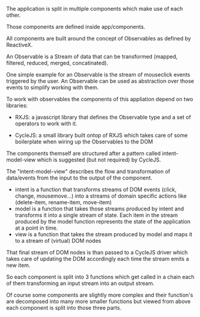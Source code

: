 The application is split in multiple components which make use of each other.

Those components are defined inside app/components.

All components are built around the concept of Observables as defined by ReactiveX.

An Observable is a Stream of data that can be transformed (mapped, filtered, reduced, merged, concatinated).

One simple example for an Observable is the stream of mouseclick events triggered by the user.
An Observable can be used as abstraction over those events to simplify working with them.

To work with observables the components of this appliation depend on two libraries:

  * RXJS: a javascript library that defines the Observable type and a set of operators to work with it.

  * CycleJS: a small library built ontop of RXJS which takes care of some boilerplate when wiring up the Observables to the DOM

The components themself are structured after a pattern called intent-model-view which is suggested (but not required) by CycleJS.

The "intent-model-view" describes the flow and transformation of data/events from the input to the output of the component.

  * intent is a function that transforms streams of DOM events (click, change, mousemove...) into a streams of domain specific actions like (delete-item, rename-item, move-item)
  * model is a function that takes those streams produced by intent and transforms it into a single stream of state. Each item in the stream produced by the model function represents the state of the application at a point in time.
  * view is a function that takes the stream produced by model and maps it to a stream of (virtual) DOM nodes

That final stream of DOM nodes is than passed to a CycleJS driver which takes care of updating the DOM accordingly each time the stream emits a new item.

So each component is split into 3 functions which get called in a chain each of them transforming an input stream into an output stream.

Of course some components are slightly more complex and their function's are decomposed into many more smaller functions but viewed from above each component is split into those three parts.

